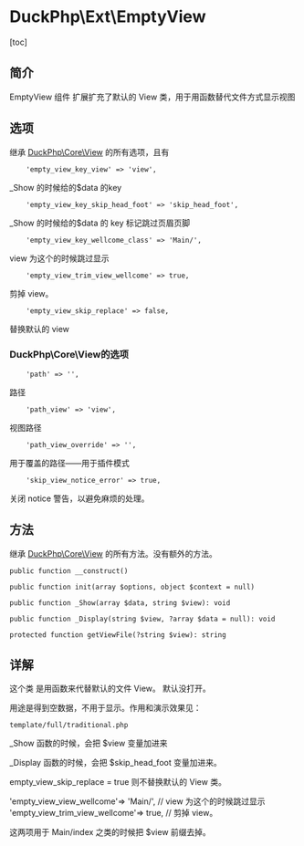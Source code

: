 # DuckPhp\Ext\EmptyView
[toc]

## 简介
EmptyView 组件 扩展扩充了默认的 View 类，用于用函数替代文件方式显示视图
## 选项

继承 [DuckPhp\Core\View](Core-View.md) 的所有选项，且有

        'empty_view_key_view' => 'view',
_Show 的时候给的$data 的key

        'empty_view_key_skip_head_foot' => 'skip_head_foot',
_Show 的时候给的$data 的 key 标记跳过页眉页脚

        'empty_view_key_wellcome_class' => 'Main/',
view 为这个的时候跳过显示

        'empty_view_trim_view_wellcome' => true,
剪掉 view。 

        'empty_view_skip_replace' => false,
替换默认的 view

### DuckPhp\Core\View的选项

        'path' => '',
路径

        'path_view' => 'view',
视图路径

        'path_view_override' => '',
用于覆盖的路径——用于插件模式

        'skip_view_notice_error' => true,
关闭 notice 警告，以避免麻烦的处理。


## 方法

继承 [DuckPhp\Core\View](Core-View.md) 的所有方法。没有额外的方法。

    public function __construct()
    
    public function init(array $options, object $context = null)
    
    public function _Show(array $data, string $view): void
    
    public function _Display(string $view, ?array $data = null): void
    
    protected function getViewFile(?string $view): string

## 详解

这个类 是用函数来代替默认的文件 View。 默认没打开。

用途是得到空数据，不用于显示。作用和演示效果见：

`template/full/traditional.php`

_Show 函数的时候，会把 $view 变量加进来

_Display 函数的时候，会把 $skip_head_foot 变量加进来。

empty_view_skip_replace  = true 则不替换默认的 View 类。


'empty_view_view_wellcome'=> 'Main/', // view 为这个的时候跳过显示
'empty_view_trim_view_wellcome'=> true,     // 剪掉 view。 

这两项用于 Main/index 之类的时候把 $view 前缀去掉。    





